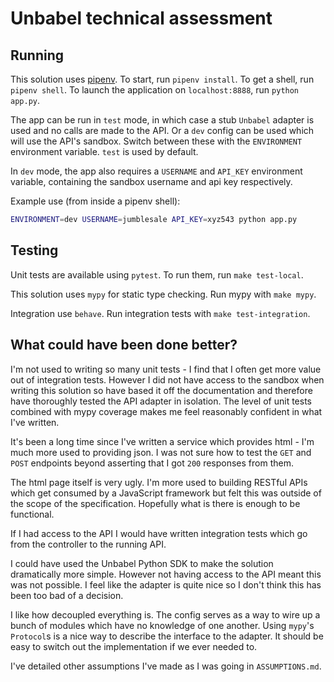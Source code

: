 # Unbabel technical assessment

## Running

This solution uses [pipenv](https://pipenv.readthedocs.io/en/latest/).
To start, run `pipenv install`. To get a shell, run `pipenv shell`.
To launch the application on `localhost:8888`, run `python app.py`.

The app can be run in `test` mode, in which case a stub `Unbabel` adapter
is used and no calls are made to the API. Or a `dev` config can be used
which will use the API's sandbox. Switch between these with the `ENVIRONMENT`
environment variable. `test` is used by default.

In `dev` mode, the app also requires a `USERNAME` and `API_KEY` environment variable,
containing the sandbox username and api key respectively.

Example use (from inside a pipenv shell):

```bash
ENVIRONMENT=dev USERNAME=jumblesale API_KEY=xyz543 python app.py
```

## Testing

Unit tests are available using `pytest`. To run them, run `make test-local`.

This solution uses `mypy` for static type checking. Run mypy with `make mypy`.

Integration use `behave`. Run integration tests with `make test-integration`.

## What could have been done better?

I'm not used to writing so many unit tests - I find that I often get more value
out of integration tests. However I did not have access to the sandbox when
writing this solution so have based it off the documentation and therefore
have thoroughly tested the API adapter in isolation. The level of unit tests
combined with mypy coverage makes me feel reasonably confident in what I've written.

It's been a long time since I've written a service which provides html - I'm much
more used to providing json. I was not sure how to test the `GET` and `POST` endpoints
beyond asserting that I got `200` responses from them.

The html page itself is very ugly. I'm more used to building RESTful APIs which get consumed
by a JavaScript framework but felt this was outside of the scope of the specification.
Hopefully what is there is enough to be functional.

If I had access to the API I would have written integration tests which go from the controller
to the running API.

I could have used the Unbabel Python SDK to make the solution dramatically more simple.
However not having access to the API meant this was not possible. I feel like the adapter
is quite nice so I don't think this has been too bad of a decision.

I like how decoupled everything is. The config serves as a way to wire up a bunch of modules
which have no knowledge of one another. Using `mypy`'s `Protocol`s is a nice way to describe
the interface to the adapter.  It should be easy to switch out the implementation if we ever
needed to.

I've detailed other assumptions I've made as I was going in `ASSUMPTIONS.md`.
